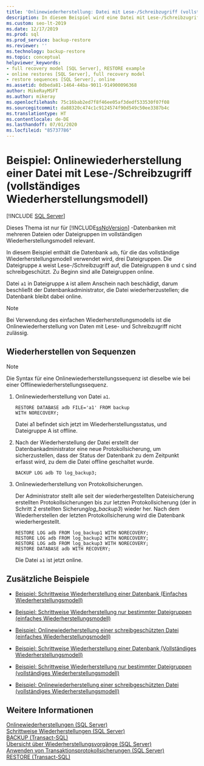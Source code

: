 ```yaml
---
title: 'Onlinewiederherstellung: Datei mit Lese-/Schreibzugriff (vollständiges Wiederherstellungsmodell)'
description: In diesem Beispiel wird eine Datei mit Lese-/Schreibzugriff für eine Datenbank in SQL Server online wiederhergestellt, wobei das vollständige Wiederherstellungsmodell mit mehreren Dateigruppen verwendet wird.
ms.custom: seo-lt-2019
ms.date: 12/17/2019
ms.prod: sql
ms.prod_service: backup-restore
ms.reviewer: ''
ms.technology: backup-restore
ms.topic: conceptual
helpviewer_keywords:
- full recovery model [SQL Server], RESTORE example
- online restores [SQL Server], full recovery model
- restore sequences [SQL Server], online
ms.assetid: 0dbeda81-1464-44ba-9011-914900096368
author: MikeRayMSFT
ms.author: mikeray
ms.openlocfilehash: 75c16bab2ed7f8f46ee05af3dedf533530f07f08
ms.sourcegitcommit: da88320c474c1c9124574f90d549c50ee3387b4c
ms.translationtype: HT
ms.contentlocale: de-DE
ms.lasthandoff: 07/01/2020
ms.locfileid: "85737786"
---
```

# <a name="example-online-restore-of-a-read-write-file-full-recovery-model"></a>Beispiel: Onlinewiederherstellung einer Datei mit Lese-/Schreibzugriff (vollständiges Wiederherstellungsmodell)
 [!INCLUDE [SQL Server](../../includes/applies-to-version/sqlserver.md)]

  Dieses Thema ist nur für [!INCLUDE[ssNoVersion](../../includes/ssnoversion-md.md)] -Datenbanken mit mehreren Dateien oder Dateigruppen im vollständigen Wiederherstellungsmodell relevant.  
  
 In diesem Beispiel enthält die Datenbank `adb`, für die das vollständige Wiederherstellungsmodell verwendet wird, drei Dateigruppen. Die Dateigruppe `A` weist Lese-/Schreibzugriff auf, die Dateigruppen `B` und `C` sind schreibgeschützt. Zu Beginn sind alle Dateigruppen online.  
  
 Datei `a1` in Dateigruppe `A` ist allem Anschein nach beschädigt, darum beschließt der Datenbankadministrator, die Datei wiederherzustellen; die Datenbank bleibt dabei online.  
  
> [!NOTE]  
>  Bei Verwendung des einfachen Wiederherstellungsmodells ist die Onlinewiederherstellung von Daten mit Lese- und Schreibzugriff nicht zulässig.  
  
## <a name="restore-sequences"></a>Wiederherstellen von Sequenzen  
  
> [!NOTE]  
>  Die Syntax für eine Onlinewiederherstellungssequenz ist dieselbe wie bei einer Offlinewiederherstellungssequenz.  
  
1.  Onlinewiederherstellung von Datei `a1`.  
  
    ```  
    RESTORE DATABASE adb FILE='a1' FROM backup   
    WITH NORECOVERY;  
    ```  
  
     Datei a1 befindet sich jetzt im Wiederherstellungsstatus, und Dateigruppe A ist offline.  
  
2.  Nach der Wiederherstellung der Datei erstellt der Datenbankadministrator eine neue Protokollsicherung, um sicherzustellen, dass der Status der Datenbank zu dem Zeitpunkt erfasst wird, zu dem die Datei offline geschaltet wurde.  
  
    ```  
    BACKUP LOG adb TO log_backup3;   
    ```  
  
3.  Onlinewiederherstellung von Protokollsicherungen.  
  
     Der Administrator stellt alle seit der wiederhergestellten Dateisicherung erstellten Protokollsicherungen bis zur letzten Protokollsicherung (der in Schritt 2 erstellten Sicherung*log_backup3*) wieder her. Nach dem Wiederherstellen der letzten Protokollsicherung wird die Datenbank wiederhergestellt.  
  
    ```  
    RESTORE LOG adb FROM log_backup1 WITH NORECOVERY;  
    RESTORE LOG adb FROM log_backup2 WITH NORECOVERY;  
    RESTORE LOG adb FROM log_backup3 WITH NORECOVERY;  
    RESTORE DATABASE adb WITH RECOVERY;  
    ```  
  
     Die Datei `a1` ist jetzt online.  
  
## <a name="additional-examples"></a>Zusätzliche Beispiele  
  
-   [Beispiel: Schrittweise Wiederherstellung einer Datenbank &#40;Einfaches Wiederherstellungsmodell&#41;](../../relational-databases/backup-restore/example-piecemeal-restore-of-database-simple-recovery-model.md)  
  
-   [Beispiel: Schrittweise Wiederherstellung nur bestimmter Dateigruppen &#40;einfaches Wiederherstellungsmodell&#41;](../../relational-databases/backup-restore/example-piecemeal-restore-of-only-some-filegroups-simple-recovery-model.md)  
  
-   [Beispiel: Onlinewiederherstellung einer schreibgeschützten Datei &#40;einfaches Wiederherstellungsmodell&#41;](../../relational-databases/backup-restore/example-online-restore-of-a-read-only-file-simple-recovery-model.md)  
  
-   [Beispiel: Schrittweise Wiederherstellung einer Datenbank &#40;Vollständiges Wiederherstellungsmodell&#41;](../../relational-databases/backup-restore/example-piecemeal-restore-of-database-full-recovery-model.md)  
  
-   [Beispiel: Schrittweise Wiederherstellung nur bestimmter Dateigruppen &#40;vollständiges Wiederherstellungsmodell&#41;](../../relational-databases/backup-restore/example-piecemeal-restore-of-only-some-filegroups-full-recovery-model.md)  
  
-   [Beispiel: Onlinewiederherstellung einer schreibgeschützten Datei &#40;vollständiges Wiederherstellungsmodell&#41;](../../relational-databases/backup-restore/example-online-restore-of-a-read-only-file-full-recovery-model.md)  
  
## <a name="see-also"></a>Weitere Informationen  
 [Onlinewiederherstellungen &#40;SQL Server&#41;](../../relational-databases/backup-restore/online-restore-sql-server.md)   
 [Schrittweise Wiederherstellungen &#40;SQL Server&#41;](../../relational-databases/backup-restore/piecemeal-restores-sql-server.md)   
 [BACKUP &#40;Transact-SQL&#41;](../../t-sql/statements/backup-transact-sql.md)   
 [Übersicht über Wiederherstellungsvorgänge &#40;SQL Server&#41;](../../relational-databases/backup-restore/restore-and-recovery-overview-sql-server.md)   
 [Anwenden von Transaktionsprotokollsicherungen &#40;SQL Server&#41;](../../relational-databases/backup-restore/apply-transaction-log-backups-sql-server.md)   
 [RESTORE &#40;Transact-SQL&#41;](../../t-sql/statements/restore-statements-transact-sql.md)  
  
  
